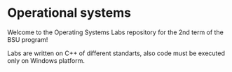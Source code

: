 # Operational systems

Welcome to the Operating Systems Labs repository for the 2nd term of the BSU program!

Labs are written on C++ of different standarts, also code must be executed only on Windows platform.
